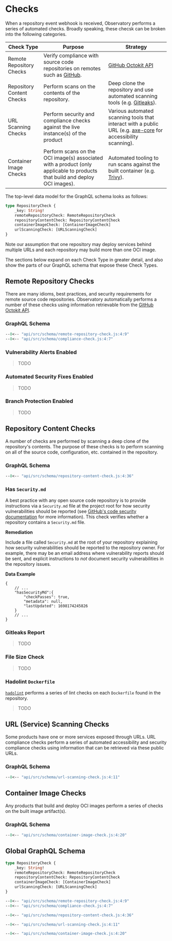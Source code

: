 # Checks

When a repository event webhook is received, Observatory performs a series of automated checks. Broadly speaking, these checsk can be broken into the following categories.

| Check Type                | Purpose                                                                                                                     | Strategy                                                                                                                                              |
| ------------------------- | --------------------------------------------------------------------------------------------------------------------------- | ----------------------------------------------------------------------------------------------------------------------------------------------------- |
| Remote Repository Checks  | Verify compliance with source code repositories on remotes such as [GitHub](https://github.com).                            | [GitHub Octokit API](https://github.com/octokit/octokit.js)                                                                                           |
| Repository Content Checks | Perform scans on the contents of the repository.                                                                            | Deep clone the repository and use automated scanning tools (e.g. [Gitleaks](https://github.com/gitleaks/gitleaks)).                                   |
| URL Scanning Checks       | Perform security and compliance checks against the live instance(s) of the product                                          | Various automated scanning tools that interact with a public URL (e.g. [axe-core](https://github.com/dequelabs/axe-core) for accessibility scanning). |
| Container Image Checks    | Perform scans on the OCI image(s) associated with a product (only applicable to products that build and deploy OCI images). | Automated tooling to run scans against the built container (e.g. [Trivy](https://github.com/aquasecurity/trivy)).                                     |

The top-level data model for the GraphQL schema looks as follows:

```graphql
type RepositoryCheck {
    _key: String!
    remoteRepositoryCheck: RemoteRepositoryCheck
    repositoryContentCheck: RepositoryContentCheck
    containerImageCheck: [ContainerImageCheck]
    urlScanningCheck: [URLScanningCheck]
}
```

Note our assumption that one repository may deploy services behind multiple URLs and each repository may build more than one OCI image.

The sections below expand on each Check Type in greater detail, and also show the parts of our GraphQL schema that expose these Check Types.

## Remote Repository Checks

There are many idioms, best practices, and security requirements for remote source code repositories. Observatory automatically performs a number of these checks using information retrievable from the [GitHub Octokit API](https://github.com/octokit/octokit.js).

### GraphQL Schema

```graphql
--8<-- "api/src/schema/remote-repository-check.js:4:9"
--8<-- "api/src/schema/compliance-check.js:4:7"
```

### Vulnerability Alerts Enabled

> TODO

### Automated Security Fixes Enabled

> TODO

### Branch Protection Enabled

> TODO


## Repository Content Checks

A number of checks are performed by scanning a deep clone of the repository's contents. The purpose of these checks is to perform scanning on all of the source code, configuration, etc. contained in the repository.

### GraphQL Schema

```graphql
--8<-- "api/src/schema/repository-content-check.js:4:36"
```

### Has `Security.md`

A best practice with any open source code repository is to provide instructions via a `Security.md` file at the project root for how security vulnerabilities should be reported (see [GitHub's code security documentation](https://docs.github.com/en/code-security/getting-started/adding-a-security-policy-to-your-repository) for more information). This check verifies whether a repository contains a `Security.md` file.

**Remediation**

Include a file called `Security.md` at the root of your repository explaining how security vulnerabilities should be reported to the repository owner. For example, there may be an email address where vulnerability reports should be sent, and explicit instructions to *not* document security vulnerabilities in the repository issues.

**Data Example**

```jsonc
{
    // ...
    "hasSecurityMd":{
        "checkPasses": true,
        "metadata": null,
        "lastUpdated": 1698174245826
    }
    // ...
}
```

### Gitleaks Report

> TODO

### File Size Check

> TODO

### Hadolint `Dockerfile`

[`hadolint`](https://github.com/hadolint/hadolint) performs a series of lint checks on each `Dockerfile` found in the repository.

> TODO

## URL (Service) Scanning Checks

Some products have one or more services exposed through URLs. URL compliance checks perform a series of automated accessibility and security compliance checks using information that can be retrieved via these public URLs.

### GraphQL Schema

```graphql
--8<-- "api/src/schema/url-scanning-check.js:4:11"
```

## Container Image Checks

Any products that build and deploy OCI images perform a series of checks on the built image artifact(s).

### GraphQL Schema

```graphql
--8<-- "api/src/schema/container-image-check.js:4:20"
```


## Global GraphQL Schema

```graphql
type RepositoryCheck {
    _key: String!
    remoteRepositoryCheck: RemoteRepositoryCheck
    repositoryContentCheck: RepositoryContentCheck
    containerImageCheck: [ContainerImageCheck]
    urlScanningCheck: [URLScanningCheck]
}

--8<-- "api/src/schema/remote-repository-check.js:4:9"
--8<-- "api/src/schema/compliance-check.js:4:7"

--8<-- "api/src/schema/repository-content-check.js:4:36"

--8<-- "api/src/schema/url-scanning-check.js:4:11"

--8<-- "api/src/schema/container-image-check.js:4:20"
```